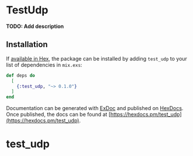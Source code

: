 # TestUdp

**TODO: Add description**

## Installation

If [available in Hex](https://hex.pm/docs/publish), the package can be installed
by adding `test_udp` to your list of dependencies in `mix.exs`:

```elixir
def deps do
  [
    {:test_udp, "~> 0.1.0"}
  ]
end
```

Documentation can be generated with [ExDoc](https://github.com/elixir-lang/ex_doc)
and published on [HexDocs](https://hexdocs.pm). Once published, the docs can
be found at [https://hexdocs.pm/test_udp](https://hexdocs.pm/test_udp).

# test_udp
